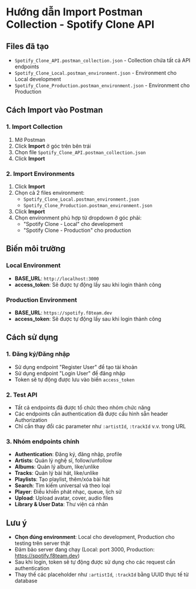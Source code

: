 # Hướng dẫn Import Postman Collection - Spotify Clone API

## Files đã tạo

- `Spotify_Clone_API.postman_collection.json` - Collection chứa tất cả API endpoints
- `Spotify_Clone_Local.postman_environment.json` - Environment cho Local development
- `Spotify_Clone_Production.postman_environment.json` - Environment cho Production

## Cách Import vào Postman

### 1. Import Collection

1. Mở Postman
2. Click **Import** ở góc trên bên trái
3. Chọn file `Spotify_Clone_API.postman_collection.json`
4. Click **Import**

### 2. Import Environments

1. Click **Import**
2. Chọn cả 2 files environment:
   - `Spotify_Clone_Local.postman_environment.json`
   - `Spotify_Clone_Production.postman_environment.json`
3. Click **Import**
4. Chọn environment phù hợp từ dropdown ở góc phải:
   - "Spotify Clone - Local" cho development
   - "Spotify Clone - Production" cho production

## Biến môi trường

### Local Environment

- **BASE_URL**: `http://localhost:3000`
- **access_token**: Sẽ được tự động lấy sau khi login thành công

### Production Environment

- **BASE_URL**: `https://spotify.f8team.dev`
- **access_token**: Sẽ được tự động lấy sau khi login thành công

## Cách sử dụng

### 1. Đăng ký/Đăng nhập

- Sử dụng endpoint "Register User" để tạo tài khoản
- Sử dụng endpoint "Login User" để đăng nhập
- Token sẽ tự động được lưu vào biến `access_token`

### 2. Test API

- Tất cả endpoints đã được tổ chức theo nhóm chức năng
- Các endpoints cần authentication đã được cấu hình sẵn header Authorization
- Chỉ cần thay đổi các parameter như `:artistId`, `:trackId` v.v. trong URL

### 3. Nhóm endpoints chính

- **Authentication**: Đăng ký, đăng nhập, profile
- **Artists**: Quản lý nghệ sĩ, follow/unfollow
- **Albums**: Quản lý album, like/unlike
- **Tracks**: Quản lý bài hát, like/unlike
- **Playlists**: Tạo playlist, thêm/xóa bài hát
- **Search**: Tìm kiếm universal và theo loại
- **Player**: Điều khiển phát nhạc, queue, lịch sử
- **Upload**: Upload avatar, cover, audio files
- **Library & User Data**: Thư viện cá nhân

## Lưu ý

- **Chọn đúng environment**: Local cho development, Production cho testing trên server thật
- Đảm bảo server đang chạy (Local: port 3000, Production: <https://spotify.f8team.dev>)
- Sau khi login, token sẽ tự động được sử dụng cho các request cần authentication
- Thay thế các placeholder như `:artistId`, `:trackId` bằng UUID thực tế từ database
